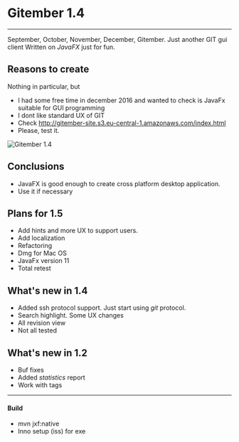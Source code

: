 # Gitember 1.4
---
September, October, November, December, Gitember. Just another GIT gui client
Written on *JavaFX* just for fun. 

## Reasons to create 

Nothing in particular, but 
 * I had some free time in december 2016 and wanted to check is JavaFx suitable for GUI programming
 * I dont like standard UX of GIT
 * Check http://gitember-site.s3.eu-central-1.amazonaws.com/index.html
 * Please, test it.
 
 
 ![Gitember 1.4](http://gitember-site.s3-website.eu-central-1.amazonaws.com/img/logo.png)
 
 

## Conclusions
 * JavaFX is good enough to create cross platform desktop application. 
 * Use it if necessary  

## Plans for 1.5
 * Add hints and more UX to support users.
 * Add localization
 * Refactoring
 * Dmg for Mac OS
 * JavaFx version 11
 * Total retest
 
## What's new in 1.4
 * Added ssh protocol support. Just start using *git* protocol.
 * Search highlight. Some UX changes
 * All revision view
 * Not all tested

## What's new in 1.2
 * Buf fixes
 * Added *statistics* report
 * Work with tags
---
#### Build
 * mvn jxf:native
 * Inno setup (iss) for exe



 



